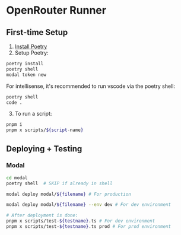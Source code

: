 # OpenRouter Runner

## First-time Setup

1. [Install Poetry](https://python-poetry.org/docs/#system-requirements)
2. Setup Poetry:

```sh
poetry install
poetry shell
modal token new
```

For intellisense, it's recommended to run vscode via the poetry shell:

```sh
poetry shell
code .
```

3. To run a script:

```sh
pnpm i
pnpm x scripts/${script-name}
```

## Deploying + Testing

### Modal

```sh
cd modal
poetry shell  # SKIP if already in shell

modal deploy modal/${filename} # For production

modal deploy modal/${filename} --env dev # For dev environment

# After deployment is done:
pnpm x scripts/test-${testname}.ts # For dev environment
pnpm x scripts/test-${testname}.ts prod # For prod environment
```
